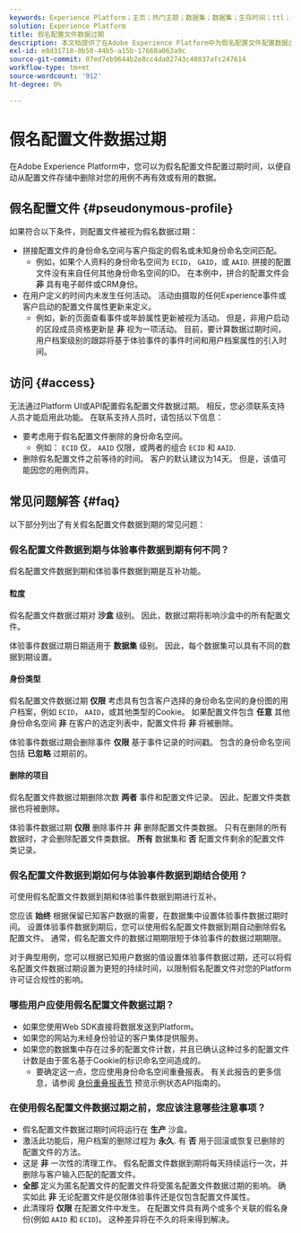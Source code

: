 ```yaml
---
keywords: Experience Platform；主页；热门主题；数据集；数据集；生存时间；ttl；生存时间；假名；假名配置文件；数据过期；到期；
solution: Experience Platform
title: 假名配置文件数据过期
description: 本文档提供了在Adobe Experience Platform中为假名配置文件配置数据过期的一般指导。
exl-id: e8d31718-0b50-44b5-a15b-17668a063a9c
source-git-commit: 07ed7eb9644b2e8cc4da02743c48037afc247614
workflow-type: tm+mt
source-wordcount: '912'
ht-degree: 0%

---
```


# 假名配置文件数据过期

在Adobe Experience Platform中，您可以为假名配置文件配置过期时间，以便自动从配置文件存储中删除对您的用例不再有效或有用的数据。

## 假名配置文件 {#pseudonymous-profile}

如果符合以下条件，则配置文件被视为假名数据过期：

- 拼接配置文件的身份命名空间与客户指定的假名或未知身份命名空间匹配。
   - 例如，如果个人资料的身份命名空间为 `ECID`， `GAID`，或 `AAID`. 拼接的配置文件没有来自任何其他身份命名空间的ID。 在本例中，拼合的配置文件会 **非** 具有电子邮件或CRM身份。
- 在用户定义的时间内未发生任何活动。 活动由摄取的任何Experience事件或客户启动的配置文件属性更新来定义。
   - 例如，新的页面查看事件或年龄属性更新被视为活动。 但是，非用户启动的区段成员资格更新是 **非** 视为一项活动。 目前，要计算数据过期时间，用户档案级别的跟踪将基于体验事件的事件时间和用户档案属性的引入时间。

## 访问 {#access}

无法通过Platform UI或API配置假名配置文件数据过期。 相反，您必须联系支持人员才能启用此功能。 在联系支持人员时，请包括以下信息：

- 要考虑用于假名配置文件删除的身份命名空间。
   - 例如： `ECID` 仅， `AAID` 仅限，或两者的组合 `ECID` 和 `AAID`.
- 删除假名配置文件之前等待的时间。 客户的默认建议为14天。 但是，该值可能因您的用例而异。

## 常见问题解答 {#faq}

以下部分列出了有关假名配置文件数据到期的常见问题：

### 假名配置文件数据到期与体验事件数据到期有何不同？

假名配置文件数据到期和体验事件数据到期是互补功能。

#### 粒度

假名配置文件数据过期对 **沙盒** 级别。 因此，数据过期将影响沙盒中的所有配置文件。

体验事件数据过期日期适用于 **数据集** 级别。 因此，每个数据集可以具有不同的数据到期设置。

#### 身份类型

假名配置文件数据过期 **仅限** 考虑具有包含客户选择的身份命名空间的身份图的用户档案，例如 `ECID`， `AAID`，或其他类型的Cookie。 如果配置文件包含 **任意** 其他身份命名空间 **非** 在客户的选定列表中，配置文件将 **非** 将被删除。

体验事件数据过期会删除事件 **仅限** 基于事件记录的时间戳。 包含的身份命名空间包括 **已忽略** 过期前的。

#### 删除的项目

假名配置文件数据过期删除次数 **两者** 事件和配置文件记录。 因此，配置文件类数据也将被删除。

体验事件数据过期 **仅限** 删除事件并 **非** 删除配置文件类数据。 只有在删除的所有数据时，才会删除配置文件类数据。 **所有** 数据集和 **否** 配置文件剩余的配置文件类记录。

### 假名配置文件数据到期如何与体验事件数据到期结合使用？

可使用假名配置文件数据到期和体验事件数据到期进行互补。

您应该 **始终** 根据保留已知客户数据的需要，在数据集中设置体验事件数据过期时间。 设置体验事件数据到期后，您可以使用假名配置文件数据到期自动删除假名配置文件。 通常，假名配置文件的数据过期期限短于体验事件的数据过期期限。

对于典型用例，您可以根据已知用户数据的值设置体验事件数据过期，还可以将假名配置文件数据过期设置为更短的持续时间，以限制假名配置文件对您的Platform许可证合规性的影响。

### 哪些用户应使用假名配置文件数据过期？

- 如果您使用Web SDK直接将数据发送到Platform。
- 如果您的网站为未经身份验证的客户集体提供服务。
- 如果您的数据集中存在过多的配置文件计数，并且已确认这种过多的配置文件计数是由于匿名基于Cookie的标识命名空间造成的。
   - 要确定这一点，您应使用身份命名空间重叠报表。 有关此报告的更多信息，请参阅 [身份重叠报表节](./api/preview-sample-status.md#identity-overlap-report) 预览示例状态API指南的。

### 在使用假名配置文件数据过期之前，您应该注意哪些注意事项？

- 假名配置文件数据过期时间将运行在 **生产** 沙盒。
- 激活此功能后，用户档案的删除过程为 **永久**. 有 **否** 用于回滚或恢复已删除的配置文件的方法。
- 这是 **非** 一次性的清理工作。 假名配置文件数据到期将每天持续运行一次，并删除与客户输入匹配的配置文件。
- **全部** 定义为匿名配置文件的配置文件将受匿名配置文件数据过期的影响。 确实如此 **非** 无论配置文件是仅限体验事件还是仅包含配置文件属性。
- 此清理将 **仅限** 在配置文件中发生。 在配置文件具有两个或多个关联的假名身份(例如 `AAID` 和 `ECID`)。 这种差异将在不久的将来得到解决。

